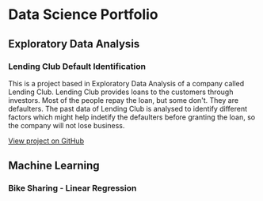 ---
---
# Data Science Portfolio

## Exploratory Data Analysis
### Lending Club Default Identification

This is a project based in Exploratory Data Analysis of a company called Lending Club. Lending Club provides loans to the customers through investors. Most of the people repay the loan, but some don't. They are defaulters. The past data of Lending Club is analysed to identify different factors which might help indetify the defaulters before granting the loan, so the company will not lose business.

[View project on GitHub](https://github.com/khyatidesai09/LendingClubCaseStudy)

## Machine Learning
### Bike Sharing - Linear Regression

